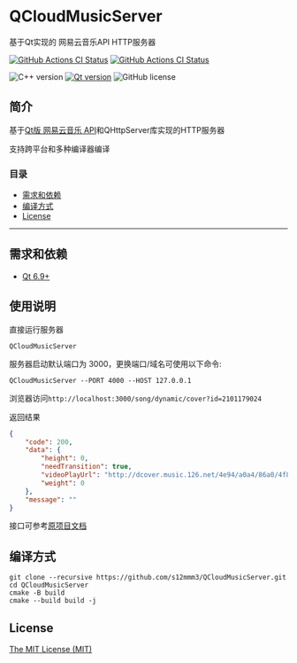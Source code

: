 # QCloudMusicServer

基于Qt实现的 网易云音乐API HTTP服务器

[![GitHub Actions CI Status](https://github.com/s12mmm3/QCloudMusicServer/actions/workflows/windows.yml/badge.svg)](https://github.com/s12mmm3/QCloudMusicServer/actions/workflows/windows.yml)
[![GitHub Actions CI Status](https://github.com/s12mmm3/QCloudMusicServer/actions/workflows/macos.yml/badge.svg)](https://github.com/s12mmm3/QCloudMusicServer/actions/workflows/macos.yml)

![C++ version](https://img.shields.io/badge/C++-11-00599C?logo=++)
[![Qt version](https://img.shields.io/badge/Qt-6.9+-41CD52?logo=qt)](https://www.qt.io)
![GitHub license](https://img.shields.io/github/license/s12mmm3/QCloudMusicServer)

## 简介

基于[Qt版 网易云音乐 API](https://github.com/s12mmm3/QCloudMusicApi)和QHttpServer库实现的HTTP服务器

支持跨平台和多种编译器编译

### 目录

- [需求和依赖](#需求和依赖)
- [编译方式](#编译方式)
- [License](#License)

---

## 需求和依赖

- [Qt 6.9+](https://www.qt.io/download-qt-installer)

## 使用说明

直接运行服务器

```shell
QCloudMusicServer
```

服务器启动默认端口为 3000，更换端口/域名可使用以下命令: 

```shell
QCloudMusicServer --PORT 4000 --HOST 127.0.0.1
```

浏览器访问`http://localhost:3000/song/dynamic/cover?id=2101179024`

返回结果
```json
{
    "code": 200,
    "data": {
        "height": 0,
        "needTransition": true,
        "videoPlayUrl": "http://dcover.music.126.net/4e94/a0a4/86a0/4f8994c7397cce4306fa3d40474863da.mp4?wsSecret=1bbd9bdee053836dae0ebc976bd1a131&wsTime=1745088713",
        "weight": 0
    },
    "message": ""
}
```

接口可参考[原项目文档](https://binaryify.github.io/NeteaseCloudMusicApi)

## 编译方式

```Shell
git clone --recursive https://github.com/s12mmm3/QCloudMusicServer.git
cd QCloudMusicServer
cmake -B build
cmake --build build -j
```

## License

[The MIT License (MIT)](https://github.com/s12mmm3/QCloudMusicServer/blob/master/LICENSE)